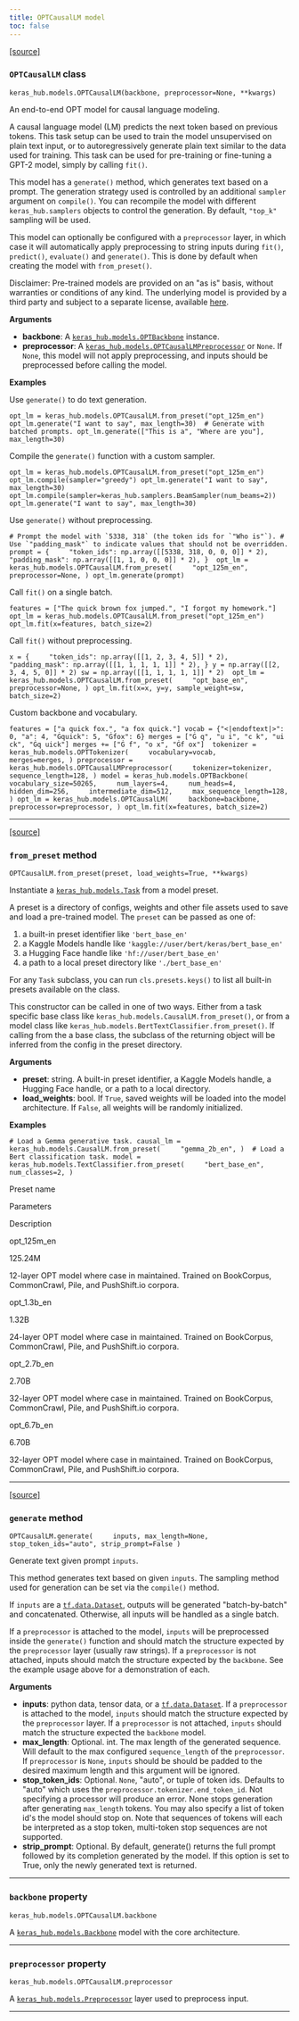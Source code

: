 ```yaml
---
title: OPTCausalLM model
toc: false
---
```


[\[source\]](https://github.com/keras-team/keras-hub/tree/v0.17.0/keras_hub/src/models/opt/opt_causal_lm.py#L12)

### `OPTCausalLM` class

`keras_hub.models.OPTCausalLM(backbone, preprocessor=None, **kwargs)`

An end-to-end OPT model for causal language modeling.

A causal language model (LM) predicts the next token based on previous tokens. This task setup can be used to train the model unsupervised on plain text input, or to autoregressively generate plain text similar to the data used for training. This task can be used for pre-training or fine-tuning a GPT-2 model, simply by calling `fit()`.

This model has a `generate()` method, which generates text based on a prompt. The generation strategy used is controlled by an additional `sampler` argument on `compile()`. You can recompile the model with different `keras_hub.samplers` objects to control the generation. By default, `"top_k"` sampling will be used.

This model can optionally be configured with a `preprocessor` layer, in which case it will automatically apply preprocessing to string inputs during `fit()`, `predict()`, `evaluate()` and `generate()`. This is done by default when creating the model with `from_preset()`.

Disclaimer: Pre-trained models are provided on an "as is" basis, without warranties or conditions of any kind. The underlying model is provided by a third party and subject to a separate license, available [here](https://github.com/facebookresearch/fairseq/).

**Arguments**

- **backbone**: A [`keras_hub.models.OPTBackbone`](/api/keras_hub/models/opt/opt_backbone#optbackbone-class) instance.
- **preprocessor**: A [`keras_hub.models.OPTCausalLMPreprocessor`](/api/keras_hub/models/opt/opt_causal_lm_preprocessor#optcausallmpreprocessor-class) or `None`. If `None`, this model will not apply preprocessing, and inputs should be preprocessed before calling the model.

**Examples**

Use `generate()` to do text generation.

`opt_lm = keras_hub.models.OPTCausalLM.from_preset("opt_125m_en") opt_lm.generate("I want to say", max_length=30)  # Generate with batched prompts. opt_lm.generate(["This is a", "Where are you"], max_length=30)`

Compile the `generate()` function with a custom sampler.

`opt_lm = keras_hub.models.OPTCausalLM.from_preset("opt_125m_en") opt_lm.compile(sampler="greedy") opt_lm.generate("I want to say", max_length=30)  opt_lm.compile(sampler=keras_hub.samplers.BeamSampler(num_beams=2)) opt_lm.generate("I want to say", max_length=30)`

Use `generate()` without preprocessing.

`` # Prompt the model with `5338, 318` (the token ids for `"Who is"`). # Use `"padding_mask"` to indicate values that should not be overridden. prompt = {     "token_ids": np.array([[5338, 318, 0, 0, 0]] * 2),     "padding_mask": np.array([[1, 1, 0, 0, 0]] * 2), }  opt_lm = keras_hub.models.OPTCausalLM.from_preset(     "opt_125m_en",     preprocessor=None, ) opt_lm.generate(prompt) ``

Call `fit()` on a single batch.

`features = ["The quick brown fox jumped.", "I forgot my homework."] opt_lm = keras_hub.models.OPTCausalLM.from_preset("opt_125m_en") opt_lm.fit(x=features, batch_size=2)`

Call `fit()` without preprocessing.

`x = {     "token_ids": np.array([[1, 2, 3, 4, 5]] * 2),     "padding_mask": np.array([[1, 1, 1, 1, 1]] * 2), } y = np.array([[2, 3, 4, 5, 0]] * 2) sw = np.array([[1, 1, 1, 1, 1]] * 2)  opt_lm = keras_hub.models.OPTCausalLM.from_preset(     "opt_base_en",     preprocessor=None, ) opt_lm.fit(x=x, y=y, sample_weight=sw, batch_size=2)`

Custom backbone and vocabulary.

`features = ["a quick fox.", "a fox quick."] vocab = {"<|endoftext|>": 0, "a": 4, "Ġquick": 5, "Ġfox": 6} merges = ["Ġ q", "u i", "c k", "ui ck", "Ġq uick"] merges += ["Ġ f", "o x", "Ġf ox"]  tokenizer = keras_hub.models.OPTTokenizer(     vocabulary=vocab,     merges=merges, ) preprocessor = keras_hub.models.OPTCausalLMPreprocessor(     tokenizer=tokenizer,     sequence_length=128, ) model = keras_hub.models.OPTBackbone(     vocabulary_size=50265,     num_layers=4,     num_heads=4,     hidden_dim=256,     intermediate_dim=512,     max_sequence_length=128, ) opt_lm = keras_hub.models.OPTCausalLM(     backbone=backbone,     preprocessor=preprocessor, ) opt_lm.fit(x=features, batch_size=2)`

---

[\[source\]](https://github.com/keras-team/keras-hub/tree/v0.17.0/keras_hub/src/models/task.py#L129)

### `from_preset` method

`OPTCausalLM.from_preset(preset, load_weights=True, **kwargs)`

Instantiate a [`keras_hub.models.Task`](/api/keras_hub/base_classes/task#task-class) from a model preset.

A preset is a directory of configs, weights and other file assets used to save and load a pre-trained model. The `preset` can be passed as one of:

1.  a built-in preset identifier like `'bert_base_en'`
2.  a Kaggle Models handle like `'kaggle://user/bert/keras/bert_base_en'`
3.  a Hugging Face handle like `'hf://user/bert_base_en'`
4.  a path to a local preset directory like `'./bert_base_en'`

For any `Task` subclass, you can run `cls.presets.keys()` to list all built-in presets available on the class.

This constructor can be called in one of two ways. Either from a task specific base class like `keras_hub.models.CausalLM.from_preset()`, or from a model class like `keras_hub.models.BertTextClassifier.from_preset()`. If calling from the a base class, the subclass of the returning object will be inferred from the config in the preset directory.

**Arguments**

- **preset**: string. A built-in preset identifier, a Kaggle Models handle, a Hugging Face handle, or a path to a local directory.
- **load_weights**: bool. If `True`, saved weights will be loaded into the model architecture. If `False`, all weights will be randomly initialized.

**Examples**

`# Load a Gemma generative task. causal_lm = keras_hub.models.CausalLM.from_preset(     "gemma_2b_en", )  # Load a Bert classification task. model = keras_hub.models.TextClassifier.from_preset(     "bert_base_en",     num_classes=2, )`

Preset name

Parameters

Description

opt_125m_en

125.24M

12-layer OPT model where case in maintained. Trained on BookCorpus, CommonCrawl, Pile, and PushShift.io corpora.

opt_1.3b_en

1.32B

24-layer OPT model where case in maintained. Trained on BookCorpus, CommonCrawl, Pile, and PushShift.io corpora.

opt_2.7b_en

2.70B

32-layer OPT model where case in maintained. Trained on BookCorpus, CommonCrawl, Pile, and PushShift.io corpora.

opt_6.7b_en

6.70B

32-layer OPT model where case in maintained. Trained on BookCorpus, CommonCrawl, Pile, and PushShift.io corpora.

---

[\[source\]](https://github.com/keras-team/keras-hub/tree/v0.17.0/keras_hub/src/models/causal_lm.py#L272)

### `generate` method

`OPTCausalLM.generate(     inputs, max_length=None, stop_token_ids="auto", strip_prompt=False )`

Generate text given prompt `inputs`.

This method generates text based on given `inputs`. The sampling method used for generation can be set via the `compile()` method.

If `inputs` are a [`tf.data.Dataset`](https://www.tensorflow.org/api_docs/python/tf/data/Dataset), outputs will be generated "batch-by-batch" and concatenated. Otherwise, all inputs will be handled as a single batch.

If a `preprocessor` is attached to the model, `inputs` will be preprocessed inside the `generate()` function and should match the structure expected by the `preprocessor` layer (usually raw strings). If a `preprocessor` is not attached, inputs should match the structure expected by the `backbone`. See the example usage above for a demonstration of each.

**Arguments**

- **inputs**: python data, tensor data, or a [`tf.data.Dataset`](https://www.tensorflow.org/api_docs/python/tf/data/Dataset). If a `preprocessor` is attached to the model, `inputs` should match the structure expected by the `preprocessor` layer. If a `preprocessor` is not attached, `inputs` should match the structure expected the `backbone` model.
- **max_length**: Optional. int. The max length of the generated sequence. Will default to the max configured `sequence_length` of the `preprocessor`. If `preprocessor` is `None`, `inputs` should be should be padded to the desired maximum length and this argument will be ignored.
- **stop_token_ids**: Optional. `None`, "auto", or tuple of token ids. Defaults to "auto" which uses the `preprocessor.tokenizer.end_token_id`. Not specifying a processor will produce an error. None stops generation after generating `max_length` tokens. You may also specify a list of token id's the model should stop on. Note that sequences of tokens will each be interpreted as a stop token, multi-token stop sequences are not supported.
- **strip_prompt**: Optional. By default, generate() returns the full prompt followed by its completion generated by the model. If this option is set to True, only the newly generated text is returned.

---

### `backbone` property

`keras_hub.models.OPTCausalLM.backbone`

A [`keras_hub.models.Backbone`](/api/keras_hub/base_classes/backbone#backbone-class) model with the core architecture.

---

### `preprocessor` property

`keras_hub.models.OPTCausalLM.preprocessor`

A [`keras_hub.models.Preprocessor`](/api/keras_hub/base_classes/preprocessor#preprocessor-class) layer used to preprocess input.

---
